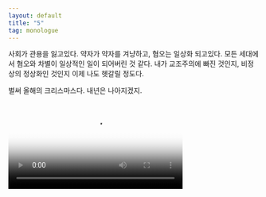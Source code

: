 ```yaml
---
layout: default
title: "5"
tag: monologue
---
```

사회가 관용을 잃고있다. 약자가 약자를 겨냥하고, 혐오는 일상화 되고있다. 모든 세대에서 혐오와 차별이 일상적인 일이 되어버린 것 같다. 내가 교조주의에 빠진 것인지, 비정상의 정상화인 것인지 이제 나도 헷갈릴 정도다.

벌써 올해의 크리스마스다. 내년은 나아지겠지.
<div style="width:100%; max-width:350px;">
<video controls width="100%" poster="/assets/video/happyxmas.jpg">
    <source src="/assets/video/happyxmas.mp4">
</video>
</div>
